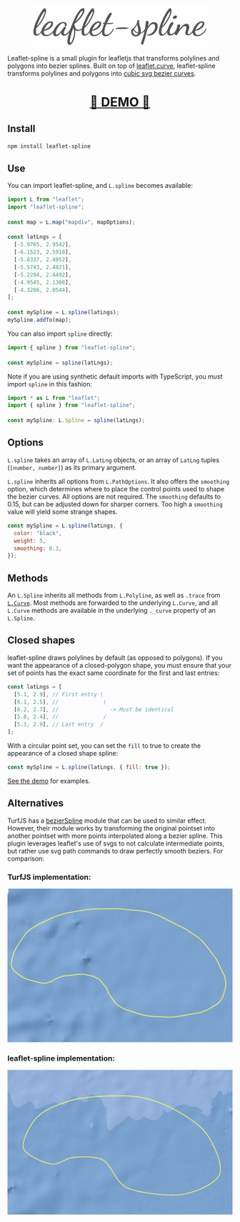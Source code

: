 <p align="center">
  <img src="./assets/spline.png" width="400px">
</p>

Leaflet-spline is a small plugin for leafletjs that transforms polylines and polygons into bezier splines. Built on top of [leaflet.curve](https://github.com/elfalem/Leaflet.curve), leaflet-spline transforms polylines and polygons into [cubic svg bezier curves](https://developer.mozilla.org/en-US/docs/Web/SVG/Tutorial/Paths#b%C3%A9zier_curves).

<h1 align="center"><a href="https://slutske22.github.io/leaflet-spline/" target="_blank">👀 DEMO 👀</a></h1>

## Install

`npm install leaflet-spline`

## Use

You can import leaflet-spline, and `L.spline` becomes available:

```js
import L from "leaflet";
import "leaflet-spline";

const map = L.map("mapdiv", mapOptions);

const latLngs = [
  [-5.9765, 2.9542],
  [-6.1523, 2.5918],
  [-5.8337, 2.4052],
  [-5.5743, 2.4821],
  [-5.2294, 2.4492],
  [-4.9545, 2.1308],
  [-4.3286, 2.0544],
];

const mySpline = L.spline(latLngs);
mySpline.addTo(map);
```

You can also import `spline` directly:

```js
import { spline } from "leaflet-spline";

const mySpline = spline(latLngs);
```

Note if you are using synthetic default imports with TypeScript, you _must_ import `spline` in this fashion:

```js
import * as L from "leaflet";
import { spline } from "leaflet-spline";

const mySpline: L.Spline = spline(latLngs);
```

## Options

`L.spline` takes an array of `L.LatLng` objects, or an array of `LatLng` tuples (`[number, number]`) as its primary argument.

`L.spline` inherits all options from `L.PathOptions`. It also offers the `smoothing` option, which determines where to place the control points used to shape the bezier curves. All options are not required. The `smoothing` defaults to 0.15, but can be adjusted down for sharper corners. Too high a `smoothing` value will yield some strange shapes.

```js
const mySpline = L.spline(latLngs, {
  color: "black",
  weight: 5,
  smoothing: 0.1,
});
```

## Methods

An `L.Spline` inherits all methods from `L.Polyline`, as well as `.trace` from [`L.Curve`](https://github.com/elfalem/Leaflet.curve#api). Most methods are forwarded to the underlying `L.Curve`, and all `L.Curve` methods are available in the underlying `._curve` property of an `L.Spline`.

## Closed shapes

leaflet-spline draws polylines by default (as opposed to polygons). If you want the appearance of a closed-polygon shape, you must ensure that your set of points has the exact same coordinate for the first and last entries:

```js
const latLngs = [
  [5.1, 2.9], // First entry \
  [6.1, 2.5], //              \
  [6.2, 2.7], //                -> Must be identical
  [5.8, 2.4], //              /
  [5.1, 2.9], // Last entry  /
];
```

With a circular point set, you can set the `fill` to true to create the appearance of a closed shape spline:

```js
const mySpline = L.spline(latLngs, { fill: true });
```

[See the demo](https://slutske22.github.io/leaflet-spline/) for examples.

## Alternatives

TurfJS has a [bezierSpline](https://turfjs.org/docs/#bezierSpline) module that can be used to similar effect. However, their module works by transforming the original pointset into another pointset with more points interpolated along a bezier spline. This plugin leverages leaflet's use of svgs to not calculate intermediate points, but rather use svg path commands to draw perfectly smooth beziers. For comparison:

### TurfJS implementation:

<img src="./assets/turfjs.png">

### leaflet-spline implementation:

<img src="./assets/lspline.png">
